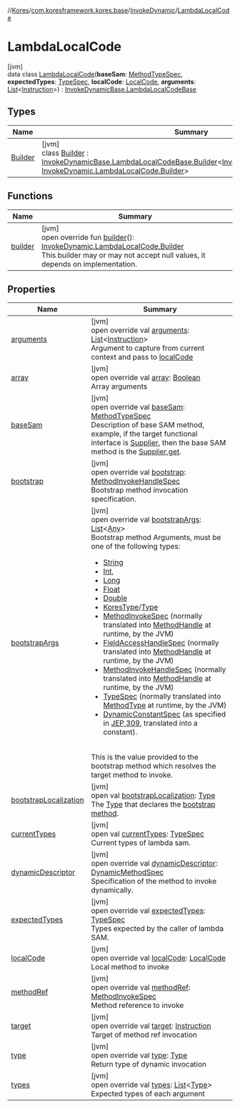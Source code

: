 //[Kores](../../../../index.md)/[com.koresframework.kores.base](../../index.md)/[InvokeDynamic](../index.md)/[LambdaLocalCode](index.md)

# LambdaLocalCode

[jvm]\
data class [LambdaLocalCode](index.md)(**baseSam**: [MethodTypeSpec](../../../com.koresframework.kores.common/-method-type-spec/index.md), **expectedTypes**: [TypeSpec](../../-type-spec/index.md), **localCode**: [LocalCode](../../-local-code/index.md), **arguments**: [List](https://kotlinlang.org/api/latest/jvm/stdlib/kotlin.collections/-list/index.html)<[Instruction](../../../com.koresframework.kores/-instruction/index.md)>) : [InvokeDynamicBase.LambdaLocalCodeBase](../../-invoke-dynamic-base/-lambda-local-code-base/index.md)

## Types

| Name | Summary |
|---|---|
| [Builder](-builder/index.md) | [jvm]<br>class [Builder](-builder/index.md) : [InvokeDynamicBase.LambdaLocalCodeBase.Builder](../../-invoke-dynamic-base/-lambda-local-code-base/-builder/index.md)<[InvokeDynamic.LambdaLocalCode](index.md), [InvokeDynamic.LambdaLocalCode.Builder](-builder/index.md)> |

## Functions

| Name | Summary |
|---|---|
| [builder](builder.md) | [jvm]<br>open override fun [builder](builder.md)(): [InvokeDynamic.LambdaLocalCode.Builder](-builder/index.md)<br>This builder may or may not accept null values, it depends on implementation. |

## Properties

| Name | Summary |
|---|---|
| [arguments](arguments.md) | [jvm]<br>open override val [arguments](arguments.md): [List](https://kotlinlang.org/api/latest/jvm/stdlib/kotlin.collections/-list/index.html)<[Instruction](../../../com.koresframework.kores/-instruction/index.md)><br>Argument to capture from current context and pass to [localCode](local-code.md) |
| [array](index.md#213304694%2FProperties%2F-1216412040) | [jvm]<br>open override val [array](index.md#213304694%2FProperties%2F-1216412040): [Boolean](https://kotlinlang.org/api/latest/jvm/stdlib/kotlin/-boolean/index.html)<br>Array arguments |
| [baseSam](base-sam.md) | [jvm]<br>open override val [baseSam](base-sam.md): [MethodTypeSpec](../../../com.koresframework.kores.common/-method-type-spec/index.md)<br>Description of base SAM method, example, if the target functional interface is [Supplier](https://docs.oracle.com/javase/8/docs/api/java/util/function/Supplier.html), then the base SAM method is the [Supplier.get](https://docs.oracle.com/javase/8/docs/api/java/util/function/Supplier.html#get--). |
| [bootstrap](index.md#-1866173951%2FProperties%2F-1216412040) | [jvm]<br>open override val [bootstrap](index.md#-1866173951%2FProperties%2F-1216412040): [MethodInvokeHandleSpec](../../../com.koresframework.kores.common/-method-invoke-handle-spec/index.md)<br>Bootstrap method invocation specification. |
| [bootstrapArgs](index.md#872944036%2FProperties%2F-1216412040) | [jvm]<br>open override val [bootstrapArgs](index.md#872944036%2FProperties%2F-1216412040): [List](https://kotlinlang.org/api/latest/jvm/stdlib/kotlin.collections/-list/index.html)<[Any](https://kotlinlang.org/api/latest/jvm/stdlib/kotlin/-any/index.html)><br>Bootstrap method Arguments, must be one of the following types:<br><ul><li>[String](https://kotlinlang.org/api/latest/jvm/stdlib/kotlin/-string/index.html)</li><li>[Int](https://kotlinlang.org/api/latest/jvm/stdlib/kotlin/-int/index.html),</li><li>[Long](https://kotlinlang.org/api/latest/jvm/stdlib/kotlin/-long/index.html)</li><li>[Float](https://kotlinlang.org/api/latest/jvm/stdlib/kotlin/-float/index.html)</li><li>[Double](https://kotlinlang.org/api/latest/jvm/stdlib/kotlin/-double/index.html)</li><li>[KoresType](../../../com.koresframework.kores.type/-kores-type/index.md)/[Type](https://docs.oracle.com/javase/8/docs/api/java/lang/reflect/Type.html)</li><li>[MethodInvokeSpec](../../../com.koresframework.kores.common/-method-invoke-spec/index.md) (normally translated into [MethodHandle](https://docs.oracle.com/javase/8/docs/api/java/lang/invoke/MethodHandle.html) at runtime, by the JVM)</li><li>[FieldAccessHandleSpec](../../../com.koresframework.kores.common/-field-access-handle-spec/index.md) (normally translated into [MethodHandle](https://docs.oracle.com/javase/8/docs/api/java/lang/invoke/MethodHandle.html) at runtime, by the JVM)</li><li>[MethodInvokeHandleSpec](../../../com.koresframework.kores.common/-method-invoke-handle-spec/index.md) (normally translated into [MethodHandle](https://docs.oracle.com/javase/8/docs/api/java/lang/invoke/MethodHandle.html) at runtime, by the JVM)</li><li>[TypeSpec](../../-type-spec/index.md) (normally translated into [MethodType](https://docs.oracle.com/javase/8/docs/api/java/lang/invoke/MethodType.html) at runtime, by the JVM)</li><li>[DynamicConstantSpec](../../../com.koresframework.kores.common/-dynamic-constant-spec/index.md) (as specified in [JEP 309](https://openjdk.java.net/jeps/309), translated into a constant).</li></ul><br>This is the value provided to the bootstrap method which resolves the target method to invoke. |
| [bootstrapLocalization](index.md#-746167448%2FProperties%2F-1216412040) | [jvm]<br>open val [bootstrapLocalization](index.md#-746167448%2FProperties%2F-1216412040): [Type](https://docs.oracle.com/javase/8/docs/api/java/lang/reflect/Type.html)<br>The [Type](https://docs.oracle.com/javase/8/docs/api/java/lang/reflect/Type.html) that declares the [bootstrap method](../../-invoke-dynamic-base/bootstrap.md). |
| [currentTypes](index.md#-275111157%2FProperties%2F-1216412040) | [jvm]<br>open val [currentTypes](index.md#-275111157%2FProperties%2F-1216412040): [TypeSpec](../../-type-spec/index.md)<br>Current types of lambda sam. |
| [dynamicDescriptor](index.md#335598945%2FProperties%2F-1216412040) | [jvm]<br>open override val [dynamicDescriptor](index.md#335598945%2FProperties%2F-1216412040): [DynamicMethodSpec](../../../com.koresframework.kores.common/-dynamic-method-spec/index.md)<br>Specification of the method to invoke dynamically. |
| [expectedTypes](expected-types.md) | [jvm]<br>open override val [expectedTypes](expected-types.md): [TypeSpec](../../-type-spec/index.md)<br>Types expected by the caller of lambda SAM. |
| [localCode](local-code.md) | [jvm]<br>open override val [localCode](local-code.md): [LocalCode](../../-local-code/index.md)<br>Local method to invoke |
| [methodRef](index.md#363955453%2FProperties%2F-1216412040) | [jvm]<br>open override val [methodRef](index.md#363955453%2FProperties%2F-1216412040): [MethodInvokeSpec](../../../com.koresframework.kores.common/-method-invoke-spec/index.md)<br>Method reference to invoke |
| [target](target.md) | [jvm]<br>open override val [target](target.md): [Instruction](../../../com.koresframework.kores/-instruction/index.md)<br>Target of method ref invocation |
| [type](index.md#1085592977%2FProperties%2F-1216412040) | [jvm]<br>open override val [type](index.md#1085592977%2FProperties%2F-1216412040): [Type](https://docs.oracle.com/javase/8/docs/api/java/lang/reflect/Type.html)<br>Return type of dynamic invocation |
| [types](types.md) | [jvm]<br>open override val [types](types.md): [List](https://kotlinlang.org/api/latest/jvm/stdlib/kotlin.collections/-list/index.html)<[Type](https://docs.oracle.com/javase/8/docs/api/java/lang/reflect/Type.html)><br>Expected types of each argument |
